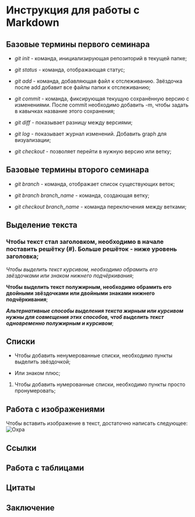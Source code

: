 # Инструкция для работы с Markdown

## Базовые термины первого семинара

* *git init* - команда, инициализирующая репозиторий в текущей папке;

* *git status* - команда, отображающая статус;

* *git add* - команда, добавляющая файл к отслеживанию. Звёздочка после add добавит все файлы папки к отслеживанию;

* *git commit* - команда, фиксирующая текущую сохранённую версию с изменениями. После commit необходимо добавить -m, чтобы задать в кавычках название этого сохранения;

* *git diff* - показывает разницу между версиями;

* *git log* - показывает журнал изменений. Добавить graph для визуализации;

* *git checkout* - позволяет перейти в нужную версию или ветку;


## Базовые термины второго семинара

* *git branch* - команда, отображает список существующих веток;

* *git branch branch_name* - команда, создающая ветку;

* *git checkout branch_name* - команда переключения между ветками;

## Выделение текста

### Чтобы текст стал заголовком, необходимо в начале поставить решётку (#). Больше решёток - ниже уровень заголовка;

*Чтобы выделить текст курсивом, необходимо обрамить его звёздочками* _или знаком нижнего подчёркивания_;

**Чтобы выделить текст полужирным, необходимо обрамить его двойными звёздочками** __или двойными знаками нижнего подчёркивания__;

__*Альтернативные способы выделения текста жирным или курсивом нужны для совмещения этих способов, чтоб выделить текст одновременно полужирным и курсивом*__;

## Списки

* Чтобы добавить ненумерованные списки, необходимо пункты выделить звёздочкой;

+ Или знаком плюс;

1. Чтобы добавить нумерованные списки, необходимо пункты просто пронумеровать;

## Работа с изображениями

Чтобы вставить изображение в текст, достаточно написать следующее: ![Охра](Ochre.jpg)

## Ссылки

## Работа с таблицами

## Цитаты

## Заключение
